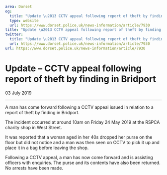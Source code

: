 ```yaml
area: Dorset
og:
  title: "Update \u2013 CCTV appeal following report of theft by finding in Bridport"
  type: website
  url: https://www.dorset.police.uk/news-information/article/7930
title: "Update \u2013 CCTV appeal following report of theft by finding in Bridport |"
twitter:
  title: "Update \u2013 CCTV appeal following report of theft by finding in Bridport"
  url: https://www.dorset.police.uk/news-information/article/7930
url: https://www.dorset.police.uk/news-information/article/7930
```

# Update – CCTV appeal following report of theft by finding in Bridport

03 July 2019

* * *

A man has come forward following a CCTV appeal issued in relation to a report of theft by finding in Bridport.

The incident occurred at around 10am on Friday 24 May 2019 at the RSPCA charity shop in West Street.

It was reported that a woman aged in her 40s dropped her purse on the floor but did not notice and a man was then seen on CCTV to pick it up and place it in a bag before leaving the shop.

Following a CCTV appeal, a man has now come forward and is assisting officers with enquiries. The purse and its contents have also been returned. No arrests have been made.
